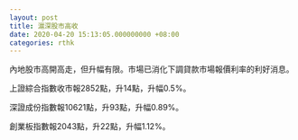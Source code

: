 ```yaml
---
layout: post
title: 滬深股市高收
date: 2020-04-20 15:13:05.000000000 +08:00
categories: rthk
---
```


內地股市高開高走，但升幅有限。市場已消化下調貸款市場報價利率的利好消息。

上證綜合指數收市報2852點，升14點，升幅0.5%。

深證成份指數報10621點，升93點，升幅0.89%。

創業板指數報2043點，升22點，升幅1.12%。
